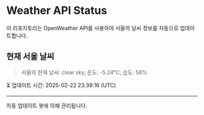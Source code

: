 
# Weather API Status

이 리포지토리는 OpenWeather API를 사용하여 서울의 날씨 정보를 자동으로 업데이트합니다.

## 현재 서울 날씨
> 서울의 현재 날씨: clear sky, 온도: -5.24°C, 습도: 58%

⏳ 업데이트 시간: 2025-02-22 23:39:16 (UTC)

---
자동 업데이트 봇에 의해 관리됩니다.
